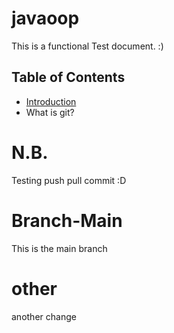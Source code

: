 # javaoop
This is a functional Test document. :)

## Table of Contents
- [Introduction](#introduction)
- What is git?

# N.B.
Testing push pull commit :D

# Branch-Main
This is the main branch

# other
another change